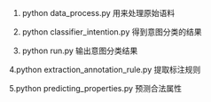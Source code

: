 1. python data_process.py
用来处理原始语料

2. python classifier_intention.py
得到意图分类的结果

3. python run.py
输出意图分类结果

4.python extraction_annotation_rule.py
提取标注规则

5.python predicting_properties.py
预测合法属性